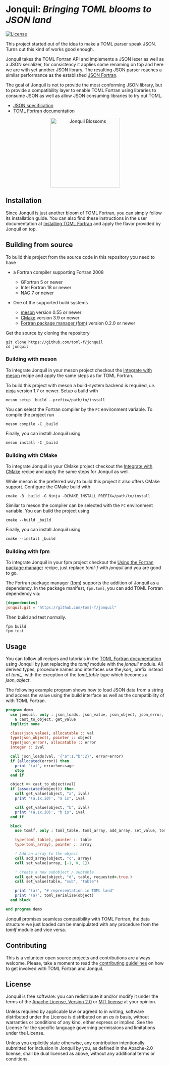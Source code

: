 # Jonquil: *Bringing TOML blooms to JSON land*

[![License](https://img.shields.io/badge/license-MIT%7CApache%202.0-blue)](LICENSE-Apache)

This project started out of the idea to make a TOML parser speak JSON.
Turns out this kind of works good enough.

Jonquil takes the TOML Fortran API and implements a JSON lexer as well as a JSON serializer, for consistency it applies some renaming on top and here we are with yet another JSON library.
The resulting JSON parser reaches a similar performance as the established [JSON Fortran](https://github.com/jacobwilliams/json-fortran).

The goal of Jonquil is not to provide the most conforming JSON library, but to provide a compatibility layer to enable TOML Fortran using libraries to consume JSON as well as allow JSON consuming libraries to try out TOML.

* [JSON specification](https://www.json.org/json-en.html)
* [TOML Fortran documentation](https://toml-f.readthedocs.io)

<div align="center">
<img src="./assets/jonquil.svg" alt="Jonquil Blossoms" width="220">
</div>


## Installation

Since Jonquil is just another bloom of TOML Fortran, you can simply follow its installation guide.
You can also find these instructions in the user documentation at [Installing TOML Fortran](https://toml-f.readthedocs.io/en/latest/how-to/installation.html) and apply the flavor provided by Jonquil on top.


## Building from source

To build this project from the source code in this repository you need to have

- a Fortran compiler supporting Fortran 2008

  - GFortran 5 or newer
  - Intel Fortran 18 or newer
  - NAG 7 or newer

- One of the supported build systems

  - [meson](https://mesonbuild.com) version 0.55 or newer
  - [CMake](https://cmake.org/) version 3.9 or newer
  - [Fortran package manager (fpm)](https://github.com/fortran-lang/fpm) version 0.2.0 or newer

Get the source by cloning the repository

```
git clone https://github.com/toml-f/jonquil
cd jonquil
```


### Building with meson

To integrate Jonquil in your meson project checkout the [Integrate with meson](https://toml-f.readthedocs.io/en/latest/how-to/integration.html#integrate-with-meson) recipe and apply the same steps as for TOML Fortran.

To build this project with meson a build-system backend is required, *i.e.* [ninja](https://ninja-build.org) version 1.7 or newer.
Setup a build with

```
meson setup _build --prefix=/path/to/install
```

You can select the Fortran compiler by the `FC` environment variable.
To compile the project run

```
meson compile -C _build
```

Finally, you can install Jonquil using

```
meson install -C _build
```



### Building with CMake

To integrate Jonquil in your CMake project checkout the [Integrate with CMake](https://toml-f.readthedocs.io/en/latest/how-to/integration.html#integrate-with-cmake) recipe and apply the same steps for Jonquil as well.

While meson is the preferred way to build this project it also offers CMake support.
Configure the CMake build with

```
cmake -B _build -G Ninja -DCMAKE_INSTALL_PREFIX=/path/to/install
```

Similar to meson the compiler can be selected with the `FC` environment variable.
You can build the project using

```
cmake --build _build
```

Finally, you can install Jonquil using

```
cmake --install _build
```



### Building with fpm

To integrate Jonquil in your fpm project checkout the [Using the Fortran package manager](https://toml-f.readthedocs.io/en/latest/how-to/integration.html#using-the-fortran-package-manager) recipe, just replace *toml-f* with *jonquil* and you are good to go.

The Fortran package manager ([fpm](https://github.com/fortran-lang/fpm)) supports the addition of Jonquil as a dependency.
In the package manifest, `fpm.toml`, you can add TOML Fortran dependency via:

```toml
[dependencies]
jonquil.git = "https://github.com/toml-f/jonquil"
```

Then build and test normally.

```
fpm build
fpm test
```


## Usage

You can follow all recipes and tutorials in the [TOML Fortran documentation](https://toml-f.readthedocs.io) using Jonquil by just replacing the *tomlf* module with the *jonquil* module.
All derived types, procedure names and interfaces use the *json\_* prefix instead of *toml\_*, with the exception of the *toml\_table* type which becomes a *json\_object*.

The following example program shows how to load JSON data from a string and access the value using the build interface as well as the compatibility of with TOML Fortran.

```f90
program demo
  use jonquil, only : json_loads, json_value, json_object, json_error, &
    & cast_to_object, get_value
  implicit none

  class(json_value), allocatable :: val
  type(json_object), pointer :: object
  type(json_error), allocatable :: error
  integer :: ival

  call json_loads(val, '{"a":1,"b":2}', error=error)
  if (allocated(error)) then
    print '(a)', error%message
    stop
  end if

  object => cast_to_object(val)
  if (associated(object)) then
    call get_value(object, "a", ival)
    print '(a,1x,i0)', "a is", ival

    call get_value(object, "b", ival)
    print '(a,1x,i0)', "b is", ival
  end if

  block
    use tomlf, only : toml_table, toml_array, add_array, set_value, toml_serialize

    type(toml_table), pointer :: table
    type(toml_array), pointer :: array

    ! Add an array to the object
    call add_array(object, "c", array)
    call set_value(array, [-1, 0, 1])

    ! Create a new subobject / subtable
    call get_value(object, "d", table, requested=.true.)
    call set_value(table, "sub", "table")

    print '(a)', "# representation in TOML land"
    print '(a)', toml_serialize(object)
  end block

end program demo
```

Jonquil promises seamless compatibility with TOML Fortran, the data structure we just loaded can be manipulated with any procedure from the *tomlf* module and vice versa.


## Contributing

This is a volunteer open source projects and contributions are always welcome.
Please, take a moment to read the [contributing guidelines](https://github.com/toml-f/toml-f/blob/main/CONTRIBUTING.md) on how to get involved with TOML Fortran and Jonquil.


## License

Jonquil is free software: you can redistribute it and/or modify it under the terms of the [Apache License, Version 2.0](LICENSE-Apache) or [MIT license](LICENSE-MIT) at your opinion.

Unless required by applicable law or agreed to in writing, software distributed under the License is distributed on an _as is_ basis, without warranties or conditions of any kind, either express or implied. See the License for the specific language governing permissions and limitations under the License.

Unless you explicitly state otherwise, any contribution intentionally submitted for inclusion in Jonquil by you, as defined in the Apache-2.0 license, shall be dual licensed as above, without any additional terms or conditions.
